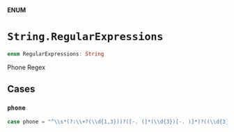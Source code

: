 **ENUM**

# `String.RegularExpressions`

```swift
enum RegularExpressions: String
```

Phone Regex

## Cases
### `phone`

```swift
case phone = "^\\s*(?:\\+?(\\d{1,3}))?([-. (]*(\\d{3})[-. )]*)?((\\d{3})[-. ]*(\\d{2,4})(?:[-.x ]*(\\d+))?)\\s*$"
```
